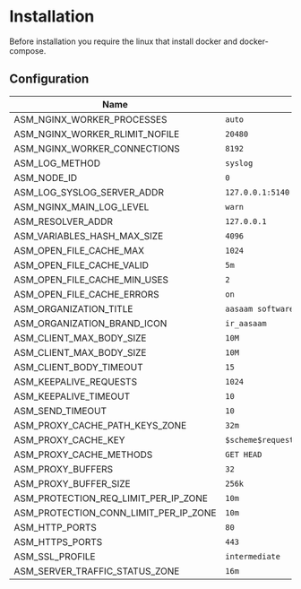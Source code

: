 # Installation

Before installation you require the linux that install docker and docker-compose.

## Configuration

| Name                                  | Default                                   |
| ------------------------------------- | ----------------------------------------- |
| ASM_NGINX_WORKER_PROCESSES            | `auto`                                    |
| ASM_NGINX_WORKER_RLIMIT_NOFILE        | `20480`                                   |
| ASM_NGINX_WORKER_CONNECTIONS          | `8192`                                    |
| ASM_LOG_METHOD                        | `syslog`                                  |
| ASM_NODE_ID                           | `0`                                       |
| ASM_LOG_SYSLOG_SERVER_ADDR            | `127.0.0.1:5140`                          |
| ASM_NGINX_MAIN_LOG_LEVEL              | `warn`                                    |
| ASM_RESOLVER_ADDR                     | `127.0.0.1`                               |
| ASM_VARIABLES_HASH_MAX_SIZE           | `4096`                                    |
| ASM_OPEN_FILE_CACHE_MAX               | `1024`                                    |
| ASM_OPEN_FILE_CACHE_VALID             | `5m`                                      |
| ASM_OPEN_FILE_CACHE_MIN_USES          | `2`                                       |
| ASM_OPEN_FILE_CACHE_ERRORS            | `on`                                      |
| ASM_ORGANIZATION_TITLE                | `aasaam software development group`       |
| ASM_ORGANIZATION_BRAND_ICON           | `ir_aasaam`                               |
| ASM_CLIENT_MAX_BODY_SIZE              | `10M`                                     |
| ASM_CLIENT_MAX_BODY_SIZE              | `10M`                                     |
| ASM_CLIENT_BODY_TIMEOUT               | `15`                                      |
| ASM_KEEPALIVE_REQUESTS                | `1024`                                    |
| ASM_KEEPALIVE_TIMEOUT                 | `10`                                      |
| ASM_SEND_TIMEOUT                      | `10`                                      |
| ASM_PROXY_CACHE_PATH_KEYS_ZONE        | `32m`                                     |
| ASM_PROXY_CACHE_KEY                   | `$scheme$request_method$host$request_uri` |
| ASM_PROXY_CACHE_METHODS               | `GET HEAD`                                |
| ASM_PROXY_BUFFERS                     | `32`                                      |
| ASM_PROXY_BUFFER_SIZE                 | `256k`                                    |
| ASM_PROTECTION_REQ_LIMIT_PER_IP_ZONE  | `10m`                                     |
| ASM_PROTECTION_CONN_LIMIT_PER_IP_ZONE | `10m`                                     |
| ASM_HTTP_PORTS                        | `80`                                      |
| ASM_HTTPS_PORTS                       | `443`                                     |
| ASM_SSL_PROFILE                       | `intermediate`                            |
| ASM_SERVER_TRAFFIC_STATUS_ZONE        | `16m`                                     |
